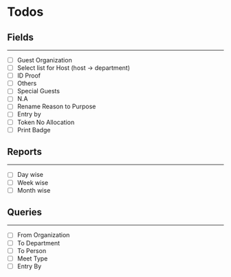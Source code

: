 # Todos

## Fields
---
* [ ] Guest Organization
* [ ] Select list for Host (host -> department)
* [ ] ID Proof
* [ ] Others
* [ ] Special Guests
* [ ] N.A
* [ ] Rename Reason to Purpose
* [ ] Entry by
* [ ] Token No Allocation
* [ ] Print Badge

## Reports
---
* [ ] Day wise
* [ ] Week wise
* [ ] Month wise

## Queries
---
* [ ] From Organization
* [ ] To Department
* [ ] To Person
* [ ] Meet Type
* [ ] Entry By
